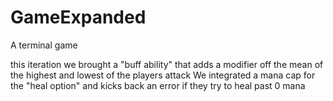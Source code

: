 # GameExpanded
A terminal game

this iteration we brought a "buff ability" that adds a modifier off the mean of the highest and lowest of the players attack
We integrated a mana cap for the "heal option" and kicks back an error if they try to heal past 0 mana

